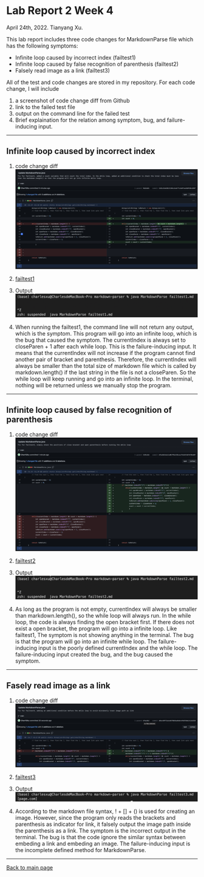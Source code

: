 # Lab Report 2 Week 4
April 24th, 2022. Tianyang Xu. 

This lab report includes three code changes for MarkdownParse file which has the following symptoms:
- Infinite loop caused by incorrect index (failtest1)
- Infinite loop caused by false recognition of parenthesis (failtest2)
- Falsely read image as a link (failtest3)

All of the test and code changes are stored in my repository. 
For each code change, I will include 
1. a screenshot of code change diff from Github
2. link to the failed test file
3. output on the command line for the failed test
4. Brief explaination for the relation among symptom, bug, and failure-inducing input.

--- 

## Infinite loop caused by incorrect index 
1. code change diff
![Image](fix1.png)

2. [failtest1](https://github.com/Char15Xu/markdown-parser/blob/main/failtest1.md)

3. Output
![Image](failtest1.png)

4. When running the failtest1, the command line will not return any output, which is the symptom. This program will go into an infinite loop, which is the bug that caused the symptom. The currentIndex is always set to closeParen + 1 after each while loop. This is the failure-inducing input. It means that the currentIndex will not increase if the program cannot find another pair of bracket and parenthesis. Therefore, the currentIndex will always be smaller than the total size of markdown file which is called by markdown.length() if the last string in the file is not a closeParen. So the while loop will keep running and go into an infinite loop. In the terminal, nothing will be returned unless we manually stop the program. 


---

## Infinite loop caused by false recognition of parenthesis
1. code change diff
![Image](fix2.png)

2. [failtest2](https://github.com/Char15Xu/markdown-parser/blob/main/failtest2.md)

3. Output
![Image](failtest2.png)

4. As long as the program is not empty, currentIndex will always be smaller than markdown.length(), so the while loop will always run. In the while loop, the code is always finding the open bracket first. If there does not exist a open bracket, the program will go into a infinite loop. Like failtest1, The symptom is not showing anything in the terminal. The bug is that the program will go into an infinite while loop. The failure-inducing input is the poorly defined currentIndex and the while loop. The failure-inducing input created the bug, and the bug caused the symptom. 

---

## Fasely read image as a link
1. code change diff
![Image](fix3.png)

2. [failtest3](https://github.com/Char15Xu/markdown-parser/blob/main/failtest3.md)

3. Output
![Image](failtest3.png)

4. According to the markdown file syntax, ! + [] + () is used for creating an image. However, since the program only reads the brackets and parenthesis as indicator for link, it falsely output the image path inside the parenthesis as a link. The symptom is the incorrect output in the terminal. The bug is that the code ignore the similar syntax  between embeding a link and embeding an image. The failure-inducing input is the incomplete defined method for MarkdownParse. 

---


[Back to main page](https://char15xu.github.io/cse15l-lab-reports/)